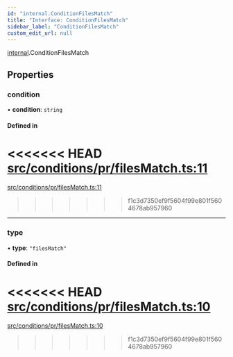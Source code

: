 ```yaml
---
id: "internal.ConditionFilesMatch"
title: "Interface: ConditionFilesMatch"
sidebar_label: "ConditionFilesMatch"
custom_edit_url: null
---
```


[internal](../modules/internal.md).ConditionFilesMatch

## Properties

### condition

• **condition**: `string`

#### Defined in

<<<<<<< HEAD
[src/conditions/pr/filesMatch.ts:11](https://github.com/Resnovas/smartcloud/blob/b9e22a9/src/conditions/pr/filesMatch.ts#L11)
=======
[src/conditions/pr/filesMatch.ts:11](https://github.com/Resnovas/smartcloud/blob/b91f5b4/src/conditions/pr/filesMatch.ts#L11)
>>>>>>> f1c3d7350ef9f5604f99e801f5604678ab957960

___

### type

• **type**: ``"filesMatch"``

#### Defined in

<<<<<<< HEAD
[src/conditions/pr/filesMatch.ts:10](https://github.com/Resnovas/smartcloud/blob/b9e22a9/src/conditions/pr/filesMatch.ts#L10)
=======
[src/conditions/pr/filesMatch.ts:10](https://github.com/Resnovas/smartcloud/blob/b91f5b4/src/conditions/pr/filesMatch.ts#L10)
>>>>>>> f1c3d7350ef9f5604f99e801f5604678ab957960
